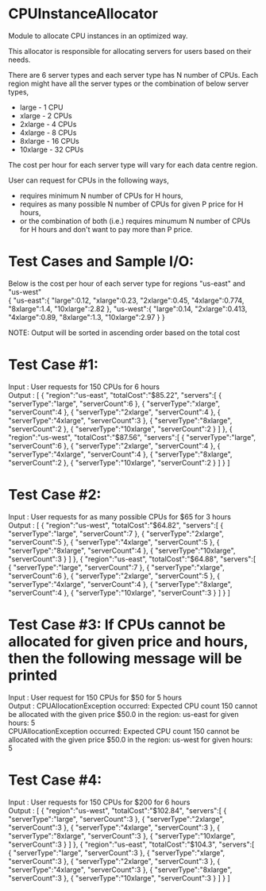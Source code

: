 # CPUInstanceAllocator
Module to allocate CPU instances in an optimized way.

This allocator is responsible for allocating servers for users based on their needs. 

There are 6 server types and each server type has N number of CPUs. Each region might have all the server types or the combination of below server types,
  * large - 1 CPU
  * xlarge - 2 CPUs
  * 2xlarge - 4 CPUs
  * 4xlarge - 8 CPUs
  * 8xlarge - 16 CPUs
  * 10xlarge - 32 CPUs

The cost per hour for each server type will vary for each data centre region. 

User can request for CPUs in the following ways,
   * requires minimum N number of CPUs for H hours,
   * requires as many possible N number of CPUs for given P price for H hours,
   * or the combination of both (i.e.) requires minumum N number of CPUs for H hours and don't want to pay more than P price.

# Test Cases and Sample I/O:
Below is the cost per hour of each server type for regions "us-east" and "us-west"<br/>
{
	"us-east":{
		"large":0.12, 
		"xlarge":0.23,
		"2xlarge":0.45,
		"4xlarge":0.774,
		"8xlarge":1.4,
		"10xlarge":2.82
    },
	"us-west":{
		"large":0.14, 
		"2xlarge":0.413,
		"4xlarge":0.89,
		"8xlarge":1.3,
		"10xlarge":2.97
    }
}

NOTE: Output will be sorted in ascending order based on the total cost

# Test Case #1:
Input : User requests for 150 CPUs for 6 hours<br/>
Output : [
   {
      "region":"us-east",
      "totalCost":"$85.22",
      "servers":[
         {
            "serverType":"large",
            "serverCount":6
         },
         {
            "serverType":"xlarge",
            "serverCount":4
         },
         {
            "serverType":"2xlarge",
            "serverCount":4
         },
         {
            "serverType":"4xlarge",
            "serverCount":3
         },
         {
            "serverType":"8xlarge",
            "serverCount":2
         },
         {
            "serverType":"10xlarge",
            "serverCount":2
         }
      ]
   },
   {
      "region":"us-west",
      "totalCost":"$87.56",
      "servers":[
         {
            "serverType":"large",
            "serverCount":6
         },
         {
            "serverType":"2xlarge",
            "serverCount":4
         },
         {
            "serverType":"4xlarge",
            "serverCount":4
         },
         {
            "serverType":"8xlarge",
            "serverCount":2
         },
         {
            "serverType":"10xlarge",
            "serverCount":2
         }
      ]
   }
]

# Test Case #2:
Input : User requests for as many possible CPUs for $65 for 3 hours <br/>
Output : [
   {
      "region":"us-west",
      "totalCost":"$64.82",
      "servers":[
         {
            "serverType":"large",
            "serverCount":7
         },
         {
            "serverType":"2xlarge",
            "serverCount":5
         },
         {
            "serverType":"4xlarge",
            "serverCount":5
         },
         {
            "serverType":"8xlarge",
            "serverCount":4
         },
         {
            "serverType":"10xlarge",
            "serverCount":3
         }
      ]
   },
   {
      "region":"us-east",
      "totalCost":"$64.88",
      "servers":[
         {
            "serverType":"large",
            "serverCount":7
         },
         {
            "serverType":"xlarge",
            "serverCount":6
         },
         {
            "serverType":"2xlarge",
            "serverCount":5
         },
         {
            "serverType":"4xlarge",
            "serverCount":4
         },
         {
            "serverType":"8xlarge",
            "serverCount":4
         },
         {
            "serverType":"10xlarge",
            "serverCount":3
         }
      ]
   }
]

# Test Case #3: If CPUs cannot be allocated for given price and hours, then the following message will be printed
Input : User request for 150 CPUs for $50 for 5 hours <br/>
Output : CPUAllocationException occurred: Expected CPU count 150 cannot be allocated with the given price $50.0 in the region: us-east for given hours: 5<br/>
CPUAllocationException occurred: Expected CPU count 150 cannot be allocated with the given price $50.0 in the region: us-west for given hours: 5

# Test Case #4:
Input : User requests for 150 CPUs for $200 for 6 hours <br/>
Output : [
   {
      "region":"us-west",
      "totalCost":"$102.84",
      "servers":[
         {
            "serverType":"large",
            "serverCount":3
         },
         {
            "serverType":"2xlarge",
            "serverCount":3
         },
         {
            "serverType":"4xlarge",
            "serverCount":3
         },
         {
            "serverType":"8xlarge",
            "serverCount":3
         },
         {
            "serverType":"10xlarge",
            "serverCount":3
         }
      ]
   },
   {
      "region":"us-east",
      "totalCost":"$104.3",
      "servers":[
         {
            "serverType":"large",
            "serverCount":3
         },
         {
            "serverType":"xlarge",
            "serverCount":3
         },
         {
            "serverType":"2xlarge",
            "serverCount":3
         },
         {
            "serverType":"4xlarge",
            "serverCount":3
         },
         {
            "serverType":"8xlarge",
            "serverCount":3
         },
         {
            "serverType":"10xlarge",
            "serverCount":3
         }
      ]
   }
]
